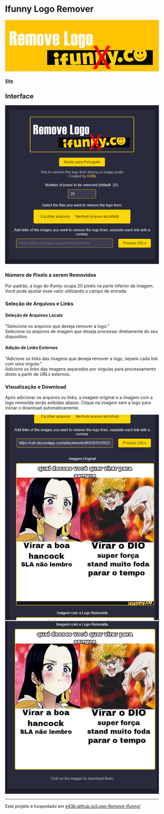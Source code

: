 # Ifunny Logo Remover

![Banner](imgs/banner.png)

#### [Site](https://e43b.github.io/Ifunny-Logo-Remover/)

## Interface

![Home](imgs/home.png)

### Número de Pixels a serem Removidos

Por padrão, a logo do Ifunny ocupa 20 pixels na parte inferior da imagem. Você pode ajustar esse valor utilizando o campo de entrada.

### Seleção de Arquivos e Links

#### Seleção de Arquivos Locais
"Selecione os arquivos que deseja remover a logo:"  
Selecione os arquivos de imagem que deseja processar diretamente do seu dispositivo.

#### Adição de Links Externos
"Adicione os links das imagens que deseja remover a logo, separe cada link com uma vírgula:"  
Adicione os links das imagens separados por vírgulas para processamento direto a partir de URLs externos.

### Visualização e Download

Após adicionar os arquivos ou links, a imagem original e a imagem com a logo removida serão exibidas abaixo. Clique na imagem sem a logo para iniciar o download automaticamente.

![Logo](imgs/logo.png)
![No Logo](imgs/nologo.png)

---

Este projeto é hospedado em [e43b.github.io/Logo-Remove-Ifunny/](https://e43b.github.io/Logo-Remove-Ifunny/)
